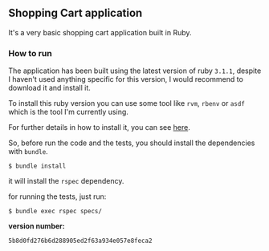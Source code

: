 ## Shopping Cart application

It's a very basic shopping cart application built in Ruby.

### How to run
The application has been built using the latest version of ruby `3.1.1`, despite I haven't
used anything specific for this version, I would recommend to download it and install it.

To install this ruby version you can use some tool like `rvm`, `rbenv` or `asdf` which is the tool I'm currently using.

For further details in how to install it, you can see [here](https://asdf-vm.com/).


So, before run the code and the tests, you should install the dependencies with `bundle`.

```
$ bundle install 
```

it will install the `rspec` dependency.

for running the tests, just run: 

```
$ bundle exec rspec specs/
```



**version number:**

```
5b8d0fd276b6d288905ed2f63a934e057e8feca2
```


